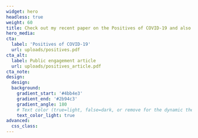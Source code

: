 ```yaml
---
widget: hero
headless: true
weight: 60
title: Check out my recent paper on the Positives of COVID-19 and also the associated media article published in local Sydney magazine *The Beast*
hero_media: 
cta:
  label: 'Positives of COVID-19'
  url: uploads/positives.pdf
cta_alt:
  label: Public engagement article
  url: uploads/positives_article.pdf
cta_note:
design:
  design:
  background:
    gradient_start: '#4bb4e3'
    gradient_end: '#2b94c3'
    gradient_angle: 180
    # Text color (true=light, false=dark, or remove for the dynamic theme color).
    text_color_light: true
advanced:
  css_class: 
---
```


<script type='text/javascript' src='https://d1bxh8uas1mnw7.cloudfront.net/assets/embed.js'></script>

<div data-badge-popover="right" data-badge-type="medium-donut" data-doi="10.1002/hpja.494" data-condensed="true" data-hide-no-mentions="true" class="altmetric-embed"></div>


